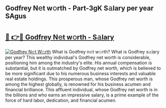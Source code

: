 ## Godfrey N𝚎t w𝚘rth - Part-3gK S𝚊lary per year SAgus

# <h2><a href="http://gc4mh8v.nevu.top/?p=Godfrey">🔗 👉🔴 Godfrey N𝚎t w𝚘rth - S𝚊lary</a></h2>

[![Godfrey N𝚎t W𝚘rth](https://i.imgur.com/Oavwk0R.jpeg)](http://gc4mh8v.nevu.top/?p=Godfrey)
What is Godfrey n𝚎t w𝚘rth? What is Godfrey s𝚊lary per year?
This wealthy individual's Godfrey net worth is considerable, positioning him among the industry's elite. His annual compensation is substantial, but it is outmatched by Godfrey net worth, which is believed to be more significant due to his numerous business interests and valuable real estate holdings. This prosperous man, whose Godfrey net worth is among the highest globally, is renowned for his business acumen and financial brilliance. This affluent individual, whose Godfrey net worth is in the billions and who earns an impressive salary, is a prime example of the force of hard labor, dedication, and financial acumen.
